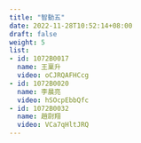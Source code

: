 ```yaml
---
title: "智動五"
date: 2022-11-28T10:52:14+08:00
draft: false
weight: 5
list:
- id: 1072B0017
  name: 王稟升
  video: oCJRQAFHCcg
- id: 1072B0020
  name: 李晨亮
  video: hSOcpEbbQfc
- id: 1072B0032
  name: 趙尉翔
  video: VCa7qHltJRQ
---
```

